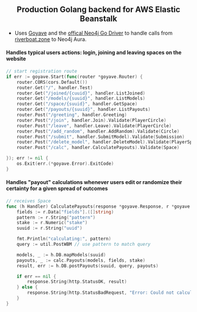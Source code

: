<h2 align="center">Production Golang backend for AWS Elastic Beanstalk</h2>

- Uses [Goyave](https://goyave.dev/guide/installation.html) and the [offical Neo4j Go Driver](https://github.com/neo4j/neo4j-go-driver) to handle calls from [riverboat.zone](https://riverboat.zone) to Neo4j Aura.
 
#### Handles typical users actions: login, joining and leaving spaces on the website

``` go
// start registration route
if err := goyave.Start(func(router *goyave.Router) {
	router.CORS(cors.Default())
	router.Get("/", handler.Test)
	router.Get("/joined/{cuuid}", handler.ListJoined)
	router.Get("/models/{suuid}", handler.ListModels)
	router.Get("/space/{suuid}", handler.GetSpace)
	router.Get("/payouts/{suuid}", handler.ListPayouts)
	router.Post("/greeting", handler.Greeting)
	router.Post("/join", handler.Join).Validate(PlayerCircle)
	router.Post("/leave", handler.Leave).Validate(PlayerCircle)
	router.Post("/add_random", handler.AddRandom).Validate(Circle)
	router.Post("/submit", handler.SubmitModel).Validate(Submission)
	router.Post("/delete_model", handler.DeleteModel).Validate(PlayerSpace)
	router.Post("/calc", handler.CalculatePayouts).Validate(Space)

}); err != nil {
	os.Exit(err.(*goyave.Error).ExitCode)
}
```

#### Handles "payout" calculations whenever users edit or randomize their certainty for a given spread of outcomes
``` go
// receives Space
func (h Handler) CalculatePayouts(response *goyave.Response, r *goyave.Request) {
	fields := r.Data["fields"].([]string)
	pattern := r.String("pattern")
	stake := r.Numeric("stake")
	suuid := r.String("uuid")

	fmt.Println("calculating:", pattern)
	query := util.PostWBM // use pattern to match query

	models, _ := h.DB.mapModels(suuid)
	payouts, _ := calc.Payouts(models, fields, stake)
	result, err := h.DB.postPayouts(suuid, query, payouts)

	if err == nil {
		response.String(http.StatusOK, result)
	} else {
		response.String(http.StatusBadRequest, "Error: Could not calculate payouts.") // 400
	}
}
```
